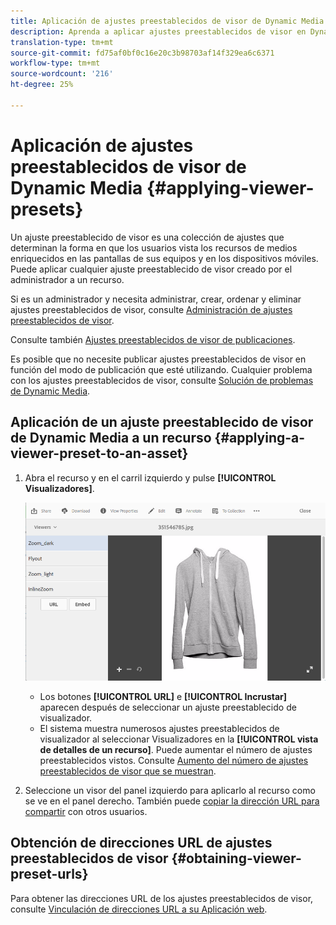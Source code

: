 ```yaml
---
title: Aplicación de ajustes preestablecidos de visor de Dynamic Media
description: Aprenda a aplicar ajustes preestablecidos de visor en Dynamic Media.
translation-type: tm+mt
source-git-commit: fd75af0bf0c16e20c3b98703af14f329ea6c6371
workflow-type: tm+mt
source-wordcount: '216'
ht-degree: 25%

---
```



# Aplicación de ajustes preestablecidos de visor de Dynamic Media {#applying-viewer-presets}

Un ajuste preestablecido de visor es una colección de ajustes que determinan la forma en que los usuarios vista los recursos de medios enriquecidos en las pantallas de sus equipos y en los dispositivos móviles. Puede aplicar cualquier ajuste preestablecido de visor creado por el administrador a un recurso.

Si es un administrador y necesita administrar, crear, ordenar y eliminar ajustes preestablecidos de visor, consulte [Administración de ajustes preestablecidos de visor](managing-viewer-presets.md).

Consulte también [Ajustes preestablecidos de visor de publicaciones](managing-viewer-presets.md#publishing-viewer-presets).

Es posible que no necesite publicar ajustes preestablecidos de visor en función del modo de publicación que esté utilizando.
Cualquier problema con los ajustes preestablecidos de visor, consulte [Solución de problemas de Dynamic Media](troubleshoot-dm.md#viewers).

## Aplicación de un ajuste preestablecido de visor de Dynamic Media a un recurso {#applying-a-viewer-preset-to-an-asset}

1. Abra el recurso y en el carril izquierdo y pulse **[!UICONTROL Visualizadores]**.

   ![chlimage_1-104](assets/chlimage_1-104.png)

   * Los botones **[!UICONTROL URL]** e **[!UICONTROL Incrustar]** aparecen después de seleccionar un ajuste preestablecido de visualizador.
   * El sistema muestra numerosos ajustes preestablecidos de visualizador al seleccionar Visualizadores en la **[!UICONTROL vista de detalles de un recurso]**. Puede aumentar el número de ajustes preestablecidos vistos. Consulte [Aumento del número de ajustes preestablecidos de visor que se muestran](managing-viewer-presets.md).

1. Seleccione un visor del panel izquierdo para aplicarlo al recurso como se ve en el panel derecho. También puede [copiar la dirección URL para compartir](linking-urls-to-yourwebapplication.md) con otros usuarios.

## Obtención de direcciones URL de ajustes preestablecidos de visor {#obtaining-viewer-preset-urls}

Para obtener las direcciones URL de los ajustes preestablecidos de visor, consulte [Vinculación de direcciones URL a su Aplicación web](linking-urls-to-yourwebapplication.md).
